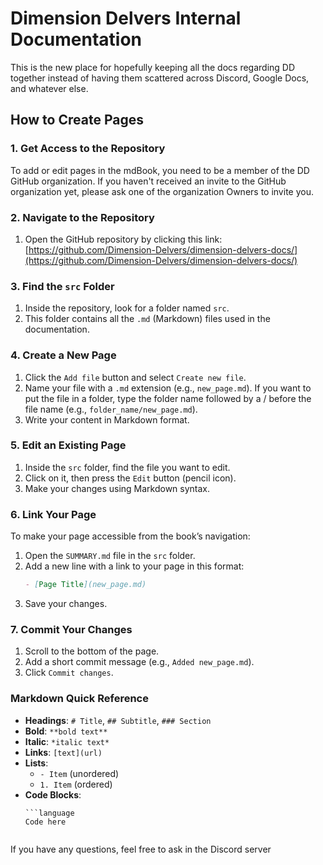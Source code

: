 # Dimension Delvers Internal Documentation

This is the new place for hopefully keeping all the docs regarding DD together instead of having them scattered across Discord, Google Docs, and whatever else.

## How to Create Pages

### 1. Get Access to the Repository
To add or edit pages in the mdBook, you need to be a member of the DD GitHub organization. If you haven't received an invite to the GitHub organization yet, please ask one of the organization Owners to invite you.

### 2. Navigate to the Repository
1. Open the GitHub repository by clicking this link: [https://github.com/Dimension-Delvers/dimension-delvers-docs/](https://github.com/Dimension-Delvers/dimension-delvers-docs/)

### 3. Find the `src` Folder
1. Inside the repository, look for a folder named `src`.
2. This folder contains all the `.md` (Markdown) files used in the documentation.

### 4. Create a New Page
1. Click the `Add file` button and select `Create new file`.
2. Name your file with a `.md` extension (e.g., `new_page.md`). If you want to put the file in a folder, type the folder name followed by a / before the file name (e.g., `folder_name/new_page.md`).
3. Write your content in Markdown format.

### 5. Edit an Existing Page
1. Inside the `src` folder, find the file you want to edit.
2. Click on it, then press the `Edit` button (pencil icon).
3. Make your changes using Markdown syntax.

### 6. Link Your Page
To make your page accessible from the book’s navigation:
1. Open the `SUMMARY.md` file in the `src` folder.
2. Add a new line with a link to your page in this format:
   ```md
   - [Page Title](new_page.md)
   ```
3. Save your changes.

### 7. Commit Your Changes
1. Scroll to the bottom of the page.
2. Add a short commit message (e.g., `Added new_page.md`).
3. Click `Commit changes`.

### Markdown Quick Reference
- **Headings**: `# Title`, `## Subtitle`, `### Section`
- **Bold**: `**bold text**`
- **Italic**: `*italic text*`
- **Links**: `[text](url)`
- **Lists**:
  - `- Item` (unordered)
  - `1. Item` (ordered)
- **Code Blocks**:
  ```
  ```language
  Code here
  ```
  ```

If you have any questions, feel free to ask in the Discord server